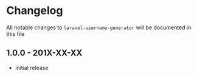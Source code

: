 # Changelog

All notable changes to `laravel-username-generator` will be documented in this file

## 1.0.0 - 201X-XX-XX

- initial release
